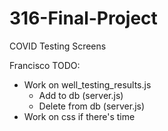 # 316-Final-Project
COVID Testing Screens

Francisco TODO:
- Work on well_testing_results.js
    - Add to db (server.js)
    - Delete from db (server.js)
- Work on css if there's time